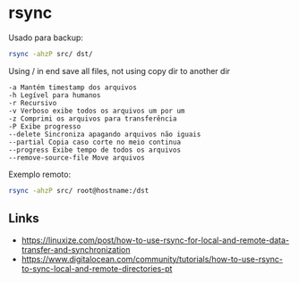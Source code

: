 # rsync

Usado para backup:

```bash
rsync -ahzP src/ dst/
```

Using / in end save all files, not using copy dir to another dir

```
-a Mantém timestamp dos arquivos
-h Legível para humanos
-r Recursivo
-v Verboso exibe todos os arquivos um por um
-z Comprimi os arquivos para transferência
-P Exibe progresso
--delete Sincroniza apagando arquivos não iguais
--partial Copia caso corte no meio continua
--progress Exibe tempo de todos os arquivos
--remove-source-file Move arquivos
```

Exemplo remoto: 

```bash
rsync -ahzP src/ root@hostname:/dst
```

## Links

- https://linuxize.com/post/how-to-use-rsync-for-local-and-remote-data-transfer-and-synchronization
- https://www.digitalocean.com/community/tutorials/how-to-use-rsync-to-sync-local-and-remote-directories-pt
